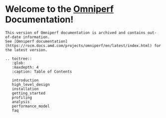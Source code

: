 # Welcome to the [Omniperf](https://github.com/ROCm/omniperf) Documentation!


```{warning}
This version of Omniperf documentation is archived and contains out-of-date information.
See [Omniperf documentation](https://rocm.docs.amd.com/projects/omniperf/en/latest/index.html) for the latest version.
```

```eval_rst
.. toctree::
   :glob:
   :maxdepth: 4
   :caption: Table of Contents

   introduction
   high_level_design
   installation
   getting_started
   profiling
   analysis
   performance_model
   faq
```
